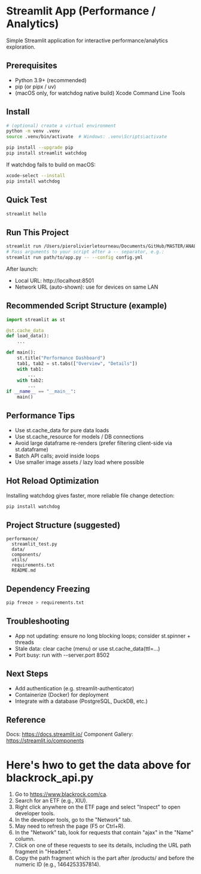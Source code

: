 # Streamlit App (Performance / Analytics)

Simple Streamlit application for interactive performance/analytics exploration.

## Prerequisites
- Python 3.9+ (recommended)
- pip (or pipx / uv)
- (macOS only, for watchdog native build) Xcode Command Line Tools

## Install
```bash
# (optional) create a virtual environment
python -m venv .venv
source .venv/bin/activate  # Windows: .venv\Scripts\activate

pip install --upgrade pip
pip install streamlit watchdog
```

If watchdog fails to build on macOS:
```bash
xcode-select --install
pip install watchdog
```

## Quick Test
```bash
streamlit hello
```

## Run This Project
```bash
streamlit run /Users/pierolivierletourneau/Documents/GitHub/MASTER/ANALYTIQUE/streamlit/Hello.py
# Pass arguments to your script after a -- separator, e.g.:
streamlit run path/to/app.py -- --config config.yml
```

After launch:
- Local URL: http://localhost:8501
- Network URL (auto-shown): use for devices on same LAN

## Recommended Script Structure (example)
```python
import streamlit as st

@st.cache_data
def load_data():
    ...

def main():
    st.title("Performance Dashboard")
    tab1, tab2 = st.tabs(["Overview", "Details"])
    with tab1:
        ...
    with tab2:
        ...
if __name__ == "__main__":
    main()
```

## Performance Tips
- Use st.cache_data for pure data loads
- Use st.cache_resource for models / DB connections
- Avoid large dataframe re-renders (prefer filtering client-side via st.dataframe)
- Batch API calls; avoid inside loops
- Use smaller image assets / lazy load where possible

## Hot Reload Optimization
Installing watchdog gives faster, more reliable file change detection:
```bash
pip install watchdog
```

## Project Structure (suggested)
```
performance/
  streamlit_test.py
  data/
  components/
  utils/
  requirements.txt
  README.md
```

## Dependency Freezing
```bash
pip freeze > requirements.txt
```

## Troubleshooting
- App not updating: ensure no long blocking loops; consider st.spinner + threads
- Stale data: clear cache (menu) or use st.cache_data(ttl=...)
- Port busy: run with --server.port 8502

## Next Steps
- Add authentication (e.g. streamlit-authenticator)
- Containerize (Docker) for deployment
- Integrate with a database (PostgreSQL, DuckDB, etc.)

## Reference
Docs: https://docs.streamlit.io/
Component Gallery: https://streamlit.io/components


# Here's hwo to get the data above for blackrock_api.py
1. Go to https://www.blackrock.com/ca.
2. Search for an ETF (e.g., XIU).
3. Right click anywhere on the ETF page and select "Inspect" to open developer tools.
4. In the developer tools, go to the "Network" tab.
5. May need to refresh the page (F5 or Ctrl+R).
6. In the "Network" tab, look for requests that contain "ajax" in the "Name" column.
7. Click on one of these requests to see its details, including the URL path fragment in "Headers".
8. Copy the path fragment which is the part after /products/ and before the numeric ID (e.g., 1464253357814).


